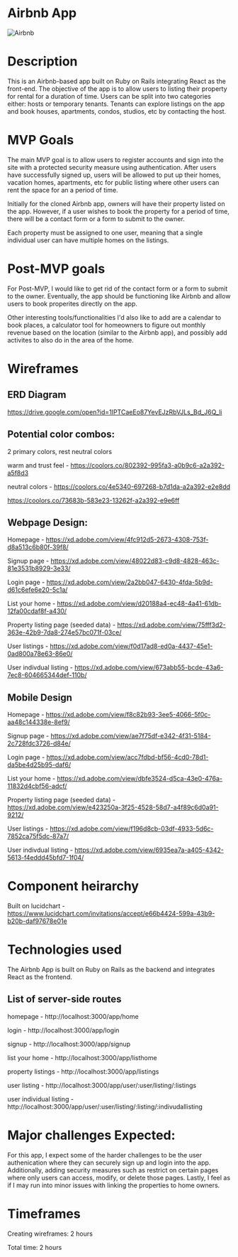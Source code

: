 # Airbnb App

![Airbnb](https://evckmir.files.wordpress.com/2020/03/air-bnb.jpg?w=1120)

# Description

This is an Airbnb-based app built on Ruby on Rails integrating React as the front-end. The objective of the app is to allow users to listing their property for rental for a duration of time. Users can be split into two categories either: hosts or temporary tenants. Tenants can explore listings on the app and book houses, apartments, condos, studios, etc by contacting the host.

# MVP Goals

The main MVP goal is to allow users to register accounts and sign into the site with a protected security measure using authentication. After users have successfully signed up, users will be allowed to put up their homes, vacation homes, apartments, etc for public listing where other users can rent the space for an a period of time.

Initially for the cloned Airbnb app, owners will have their property listed on the app. However, if a user wishes to book the property for a period of time, there will be a contact form or a form to submit to the owner.

Each property must be assigned to one user, meaning that a single individual user can have multiple homes on the listings.

# Post-MVP goals

For Post-MVP, I would like to get rid of the contact form or a form to submit to the owner. Eventually, the app should be functioning like Airbnb and allow users to book properites directly on the app.

Other interesting tools/functionalities I'd also like to add are a calendar to book places, a calculator tool for homeowners to figure out monthly revenue based on the location (similar to the Airbnb app), and possibly add activites to also do in the area of the home.

# Wireframes

## ERD Diagram

https://drive.google.com/open?id=1IPTCaeEo87YevEJzRbVJLs_Bd_J6Q_li

## Potential color combos:

2 primary colors, rest neutral colors

warm and trust feel - https://coolors.co/802392-995fa3-a0b9c6-a2a392-a5f8d3

neutral colors - https://coolors.co/4e5340-697268-b7d1da-a2a392-e2e8dd

https://coolors.co/73683b-583e23-13262f-a2a392-e9e6ff

## Webpage Design:

Homepage - https://xd.adobe.com/view/4fc912d5-2673-4308-753f-d8a513c6b80f-39f8/

Signup page - https://xd.adobe.com/view/48022d83-c9d8-4828-463c-81e3531b8929-3e33/

Login page - https://xd.adobe.com/view/2a2bb047-6430-4fda-5b9d-d61c6efe6e20-5c1a/

List your home - https://xd.adobe.com/view/d20188a4-ec48-4a41-61db-12fa00cdaf8f-a430/

Property listing page (seeded data) - https://xd.adobe.com/view/75fff3d2-363e-42b9-7da8-274e57bc071f-03ce/

User listings - https://xd.adobe.com/view/f0d17ad8-ed0a-4437-45e1-0ad800a78e63-86e0/

User indivdual listing - https://xd.adobe.com/view/673abb55-bcde-43a6-7ec8-604665344def-110b/

## Mobile Design

Homepage - https://xd.adobe.com/view/f8c82b93-3ee5-4066-5f0c-aa48c144338e-8ef9/

Signup page - https://xd.adobe.com/view/ae7f75df-e342-4f31-5184-2c728fdc3726-d84e/

Login page - https://xd.adobe.com/view/acc7fdbd-bf56-4cd0-78d1-da5be4d25b95-daf6/

List your home - https://xd.adobe.com/view/dbfe3524-d5ca-43e0-476a-11832d4cbf56-adcf/

Property listing page (seeded data) - https://xd.adobe.com/view/e423250a-3f25-4528-58d7-a4f89c6d0a91-9212/

User listings - https://xd.adobe.com/view/f196d8cb-03df-4933-5d6c-7852ca75f5dc-87a7/

User indivdual listing - https://xd.adobe.com/view/6935ea7a-a405-4342-5613-f4eddd45bfd7-1f04/

# Component heirarchy

Built on lucidchart - https://www.lucidchart.com/invitations/accept/e66b4424-599a-43b9-b20b-daf97678e01e

# Technologies used

The Airbnb App is built on Ruby on Rails as the backend and integrates React as the frontend.

## List of server-side routes

homepage - http://localhost:3000/app/home

login - http://localhost:3000/app/login

signup - http://localhost:3000/app/signup

list your home - http://localhost:3000/app/listhome

property listings - http://localhost:3000/app/listings

user listing - http://localhost:3000/app/user/:user/listing/:listings

user individual listing - http://localhost:3000/app/user/:user/listing/:listing/:indivudallisting

# Major challenges Expected:

For this app, I expect some of the harder challenges to be the user authenication where they can securely sign up and login into the app. Additionally, adding security measures such as restrict on certain pages where only users can access, modify, or delete those pages. Lastly, I feel as if I may run into minor issues with linking the properties to home owners.

# Timeframes

Creating wireframes: 2 hours

Total time: 2 hours
